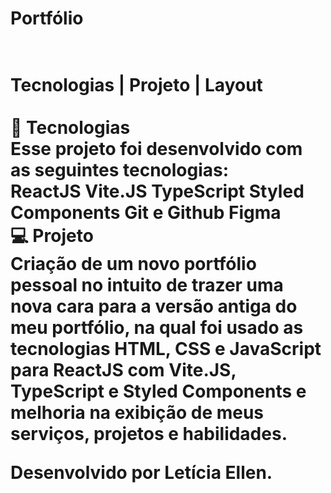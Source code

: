 <h1>Portfólio<h1/>
</br>
Tecnologias   |    Projeto   |    Layout   
</br>
</br>
🚀 Tecnologias
  </br>
Esse projeto foi desenvolvido com as seguintes tecnologias:
</br>
ReactJS
Vite.JS
TypeScript
Styled Components
Git e Github
Figma
  </br>
💻 Projeto
  </br>
Criação de um novo portfólio pessoal no intuito de trazer uma nova cara para a versão antiga do meu portfólio, na qual foi usado as tecnologias HTML, CSS e JavaScript para ReactJS com Vite.JS, TypeScript e Styled Components e melhoria na exibição de meus serviços, projetos e habilidades.


Desenvolvido por Letícia Ellen.
